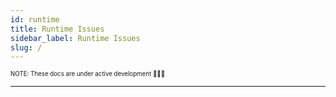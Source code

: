 ```yaml
---
id: runtime
title: Runtime Issues
sidebar_label: Runtime Issues
slug: /
---
```


<sub><sup> NOTE: These docs are under active development 👷‍♀️👷 </sup></sub>

---